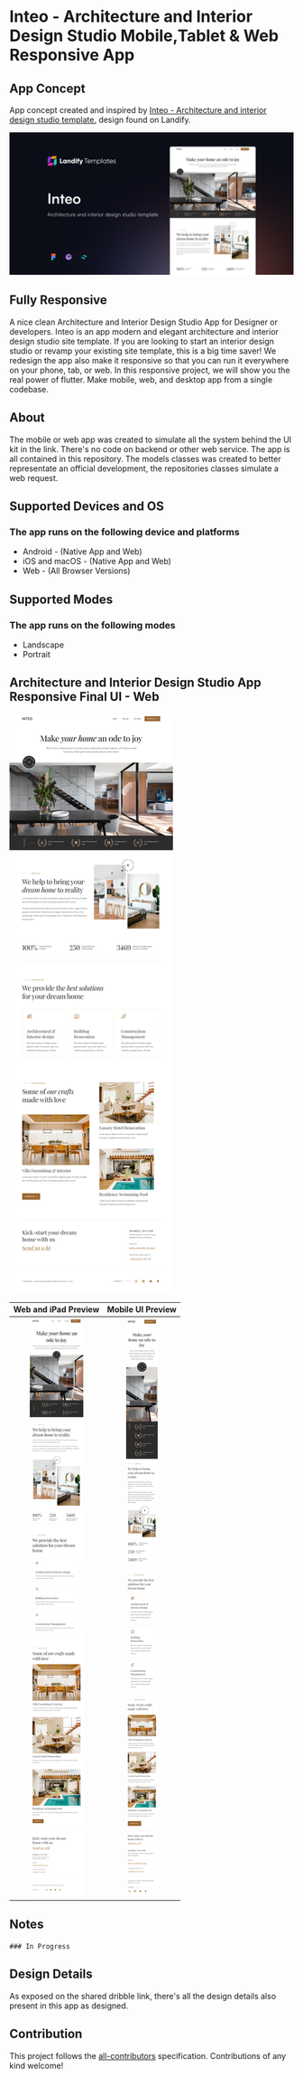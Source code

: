 # Inteo - Architecture and Interior Design Studio Mobile,Tablet & Web Responsive App

## App Concept
App concept created and inspired by [Inteo - Architecture and interior design studio template.](https://preview.landify.design/inteo/) design found on Landify.

![](screenshots/templates.png)

## Fully Responsive
A nice clean Architecture and Interior Design Studio App for Designer or developers.
Inteo is an app modern and elegant architecture and interior design studio site template. If you are looking to start an interior design studio or revamp your existing site template, this is a big time saver!
We redesign the app also make it responsive so that you can run it everywhere on your phone, tab, or web. In this responsive project, we will show you the real power of flutter. Make mobile, web, and desktop app from a single codebase.

## About
The mobile or web app was created to simulate all the system behind the UI kit in the link. There's no code on backend or other web service. The app is all contained in this repository. The models classes was created to better representate an official development, the repositories classes simulate a web request.

## Supported Devices and OS
### The app runs on the following device and platforms
* Android - (Native App and Web)
* iOS and macOS - (Native App and Web)
* Web - (All Browser Versions)

## Supported Modes
### The app runs on the following modes
* Landscape
* Portrait
 

## Architecture and Interior Design Studio App Responsive Final UI - Web

![DeskTop UI](screenshots/Desktop.png)

Web and iPad Preview           |      Mobile UI Preview
:-------------------------:|:-------------------------:
![](screenshots/Tablet.png)  |  ![](screenshots/Mobile.png)

## Notes
    ### In Progress

## Design Details
As exposed on the shared dribble link, there's all the design details also present in this app as designed.

## Contribution

This project follows the [all-contributors](https://github.com/all-contributors/all-contributors) specification. Contributions of any kind welcome!